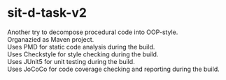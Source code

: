 # sit-d-task-v2
Another try to decompose procedural code into OOP-style.  
Organazied as Maven project.  
Uses PMD for static code analysis during the build.  
Uses Checkstyle for style checking during the build.  
Uses JUnit5 for unit testing during the build.  
Uses JoCoCo for code coverage checking and reporting during the build.